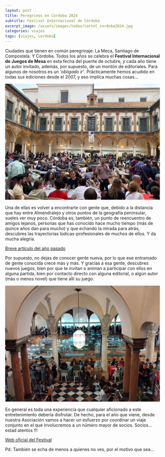 ```yaml
---
layout: post
title: Peregrinos en Córdoba 2024
subtitle: Festival Internacional de Córdoba
excerpt_image: /assets/images/todas/cartel_cordoba2024.jpg
categories: viajes
tags: [viajes, cordoba]
---
```

Ciudades que tienen en común peregrinaje: La Meca, Santiago de Compostela. Y Córdoba. Todos los años se celebra el <b>Festival Internacional de Juegos de Mesa</b> en esta fecha del puente de octubre, y cada año tiene un autor invitado, además, por supuesto, de un montón de editoriales. Para algunos de nosotros es un <i>'obligado ir'</i>. Prácticamente hemos acudido en todas sus ediciones desde el 2007, y eso implica muchas cosas...

![banner](/assets/images/todas/panoramica_cordobapatiobarroco2024.jpg)

Una de ellas es volver a encontrarte con gente que, debido a la distancia que hay entre Almendralejo y otros puntos de la geografía peninsular, sueles ver muy poco. Córdoba es, también, un punto de reencuentro de amigos lejanos, personas que has conocido hace mucho tiempo (más de quince años dan para mucho) y que echando la mirada para atrás, descubres las trayectorias lúdicas-profesionales de muchos de ellos. Y da mucha alegría.

[Breve artículo del año pasado](https://esportonludico.com/viajes/2023/10/12/festival-cordoba.html)

Por supuesto, no dejas de conocer gente nueva, por lo que ese entramado de gente conocida crece más y más. Y gracias a esa gente, descubres nuevos juegos, bien por que te invitan o animan a participar con ellos en alguna partida, bien por contacto directo con alguna editorial, o algún autor (más o menos novel) que tiene allí su juego.

![banner](/assets/images/todas/panoramica_cordobapatiobarroco2024_lluvia.jpg)

En general es toda una experiencia que cualquier aficionado a este entretenimiento debería disfrutar. De hecho, para el año que viene, desde nuestra Asociación vamos a hacer un esfuerzo por coordinar un viaje conjunto en el que involucremos a un número mayor de socios. Socios... estad atentos !!!

[Web oficial del Festival](https://www.festivaldejuegoscordoba.es/)

Pd. También se echa de menos a quienes no ves, por el motivo que sea...
